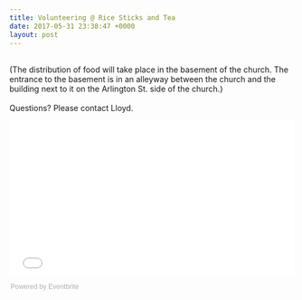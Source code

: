 ```yaml
---
title: Volunteering @ Rice Sticks and Tea
date: 2017-05-31 23:38:47 +0000
layout: post
---
```


<p>
<br /> (The distribution of food will take place in the basement of the church. The entrance to the basement is in an alleyway between the church and the building next to it on the Arlington St. side of the church.)<br /> <br /> Questions? Please contact Lloyd.</p>
<div style="width: 100%; text-align: left;">
<iframe src="//eventbrite.com/tickets-external?eid=34959888969&amp;ref=etckt" width="100%" height="275" frameborder="0" marginwidth="5" marginheight="5" scrolling="auto">
</iframe>
<div style="font-family: Helvetica, Arial; font-size: 12px; padding: 10px 0 5px; margin: 2px; width: 100%; text-align: left;">
<a class="powered-by-eb" style="color: #adb0b6; text-decoration: none;" href="http://www.eventbrite.com/" target="_blank" rel="noopener noreferrer">Powered by Eventbrite</a>
</div>